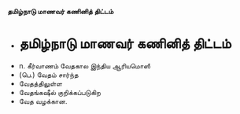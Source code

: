 **தமிழ்நாடு மாணவர் கணினித் திட்டம்**
- # தமிழ்நாடு மாணவர் கணினித் திட்டம்
- n. கீர்வாணம் வேதகால இந்திய ஆரியமொஸீ
- (பெ.) வேதம் சார்ந்த
- வேதத்திலுள்ள
- வேதங்கஷீல் குறிக்கப்படுகிற
- வேத வழக்கான.

